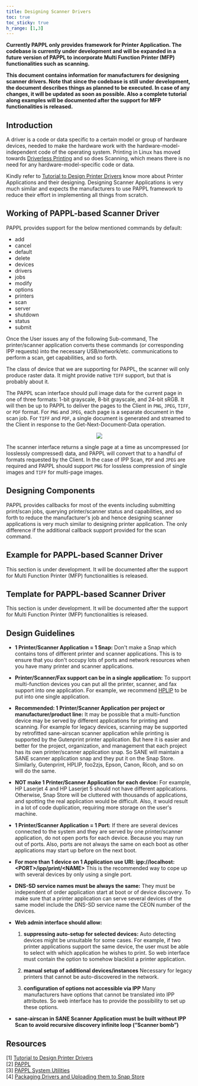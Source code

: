 ```yaml
---
title: Designing Scanner Drivers
toc: true
toc_sticky: true
h_range: [1,3]
---
```

**Currently PAPPL only provides framework for Printer Application. The codebase is currently under development and will be expanded in a future version of PAPPL to incorporate Multi Function Printer (MFP) functionalities such as scanning.** 

**This document contains information for manufacturers for designing scanner drivers. Note that since the codebase is still under development, the document describes things as planned to be executed. In case of any changes, it will be updated as soon as possible. Also a complete tutorial along examples will be documented after the support for MFP functionalities is released.**

## Introduction

A driver is a code or data specific to a certain model or group of hardware devices, needed to make the hardware work with the hardware-model-independent code of the operating system. Printing in Linux has moved towards [Driverless Printing](https://openprinting.github.io/driverless/) and so does Scanning, which means there is no need for any hardware-model-specific code or data. 

Kindly refer to <a href="../02-designing-printer-drivers/">Tutorial to Design Printer Drivers</a> know more about Printer Applications and their designing. Designing Scanner Applications is very much similar and expects the manufacturers to use PAPPL framework to reduce their effort in implementing all things from scratch.

## Working of PAPPL-based Scanner Driver

PAPPL provides support for the below mentioned commands by default:

* add
* cancel
* default
* delete
* devices
* drivers
* jobs
* modify
* options
* printers
* scan
* server
* shutdown
* status
* submit

Once the User issues any of the following Sub-command, The printer/scanner application converts these commands (or corresponding IPP requests) into the necessary USB/network/etc. communications to perform a scan, get capabilities, and so forth.

The class of device that we are supporting for PAPPL, the scanner will only produce raster data. It might provide native `TIFF` support, but that is probably about it.

The PAPPL scan interface should pull image data for the current page in one of three formats: 1-bit grayscale, 8-bit grayscale, and 24-bit sRGB. It will then be up to PAPPL to deliver the pages to the Client in `PNG`, `JPEG`, `TIFF`, or `PDF` format.  For `PNG` and `JPEG`, each page is a separate document in the scan job.  For `TIFF` and `PDF`, a single document is generated and streamed to the Client in response to the Get-Next-Document-Data operation.

<p align="center">
    <img src="../../assets/images/scanner.png"/>
</p>

The scanner interface returns a single page at a time as uncompressed (or losslessly compressed) data, and PAPPL will convert that to a handful of formats requested by the Client.  In the case of IPP Scan, `PDF` and `JPEG` are required and PAPPL should support `PNG` for lossless compression of single images and `TIFF` for multi-page images.

## Designing Components

PAPPL provides callbacks for most of the events including submitting print/scan jobs, querying printer/scanner status and capabilities, and so forth to reduce the manufacturer's job and hence designing scanner applications is very much similar to designing printer application. The only difference if the additional callback support provided for the scan command. 

## Example for PAPPL-based Scanner Driver

This section is under development. It will be documented after the support for Multi Function Printer (MFP) functionalities is released.

## Template for PAPPL-based Scanner Driver

This section is under development. It will be documented after the support for Multi Function Printer (MFP) functionalities is released.

## Design Guidelines

* **1 Printer/Scanner Application = 1 Snap:**
Don't make a Snap which contains tons of different printer and scanner applications. This is to ensure that you don't occupy lots of ports and network resources when you have many printer and scanner applications.

* **Printer/Scanner/Fax support can be in a single application:**
To support multi-function devices you can put all the printer, scanner, and fax support into one application.
For example, we recommend [HPLIP](https://developers.hp.com/hp-linux-imaging-and-printing) to be put into one single application.  

* **Recommended: 1 Printer/Scanner Application per project or manufacturer/product line:**
It may be possible that a multi-function device may be served by different applications for printing and scanning. For example for legacy devices, scanning may be supported by retrofitted sane-airscan scanner application while printing is supported by the Gutenprint printer application. But here it is easier and better for the project, organization, and management that each project has its own printer/scanner application snap. So SANE will maintain a SANE scanner application snap and they put it on the Snap Store. Similarly, Gutenprint, HPLIP, foo2zjs, Epson, Canon, Ricoh, and so on will do the same.

* **NOT make 1 Printer/Scanner Application for each device:** 
For example, HP Laserjet 4 and HP Laserjet 5 should not have different applications. Otherwise, Snap Store will be cluttered with thousands of applications, and spotting the real application would be difficult. Also, it would result in a lot of code duplication, requiring more storage on the user's machine.

* **1 Printer/Scanner Application = 1 Port:**
If there are several devices connected to the system and they are served by one printer/scanner application, do not open ports for each device. Because you may run out of ports. Also, ports are not always the same on each boot as other applications may start up before on the next boot.

* **For more than 1 device on 1 Application use URI: ipp://localhost:\<PORT\>/ipp/print/\<NAME\>**
This is the recommended way to cope up with several devices by only using a single port.

* **DNS-SD service names must be always the same:**
They must be independent of order application start at boot or of device discovery. To make sure that a printer application can serve several devices of the same model include the DNS-SD service name the CEON number of the devices.

* **Web admin interface should allow:**
    1. **suppressing auto-setup for selected devices:**
    Auto detecting devices might be unsuitable for some cases. For example, if two printer applications support the same device, the user must be able to select with which application he wishes to print. So web interface must contain the option to somehow blacklist a printer application.

    2. **manual setup of additional devices/instances**
    Necessary for legacy printers that cannot be auto-discovered in the network. 

    3. **configuration of options not accessible via IPP**
    Many manufacturers have options that cannot be translated into IPP attributes. So web interface has to provide the possibility to set up these options.

* **sane-airscan in SANE Scanner Application must be built without IPP Scan to avoid recursive discovery infinite loop (“Scanner bomb”)**

## Resources
[1] <a href="../02-designing-printer-drivers/">Tutorial to Design Printer Drivers</a>
<br>
[2] <a href="https://github.com/michaelrsweet/pappl/">PAPPL</a>
<br>
[3] <a href="../../pappl-system-utilities/">PAPPL System Utilities</a>
<br>
[4] <a href="../04-packaging-drivers/">Packaging Drivers and Uploading them to Snap Store</a>